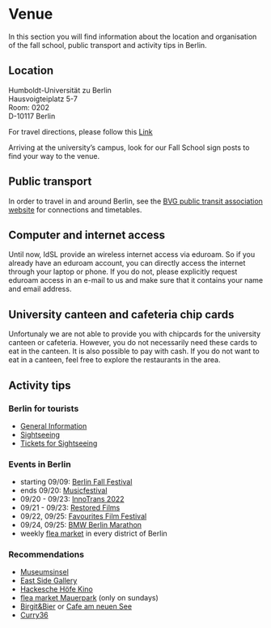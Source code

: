 # Venue
In this section you will find information about the location and organisation of the fall school, public transport and activity tips in Berlin. 
## Location 

Humboldt-Universität zu Berlin <br>
Hausvoigteiplatz 5-7 <br>
Room: 0202 <br>
D-10117 Berlin <br>

For travel directions, please follow this [Link](https://www.google.de/maps/place/Hausvogteipl.+5,+10117+Berlin/@52.5131269,13.3935906,17z/data=!3m1!4b1!4m5!3m4!1s0x47a851d98c3605e9:0xf3d76ceba9e95a1f!8m2!3d52.5131237!4d13.3957793)

Arriving at the university’s campus, look for our Fall School sign posts to find your way to the venue.

## Public transport

In order to travel in and around Berlin, see the [BVG public transit association website](https://www.bvg.de/de) for connections and timetables.

## Computer and internet access

Until now, IdSL provide an wireless internet access via eduroam. So if you already have an eduroam account, you can directly access the internet through your laptop or phone. If you do not, please explicitly request eduroam access in an e-mail to us and make sure that it contains your name and email address. 

## University canteen and cafeteria chip cards

Unfortunaly we are not able to provide you with chipcards for the university canteen or cafeteria. However, you do not necessarily need these cards to eat in the canteen. It is also  possible to pay with cash. If you do not want to eat in a canteen, feel free to explore the restaurants in the area. 

## Activity tips

### Berlin for tourists
- [General Information](https://www.visitberlin.de/de)<br>
- [Sightseeing](https://www.visitberlin.de/de/top-10-sehenswuerdigkeiten-berlin)<br>
- [Tickets for Sightseeing](https://www.visitberlin.de/de/tickets-veranstaltungen-sehenswuerdigkeiten-berlin)<br>
### Events in Berlin 
- starting 09/09:   [Berlin Fall Festival](https://www.berlin.de/en/events/6279065-2842498-berliner-herbst-rummel.en.html)<br>
- ends 09/20:       [Musicfestival](https://www.berlin.de/events/2097261-2229501-musikfest-berlin.html)<br>
- 09/20 - 09/23:    [InnoTrans 2022](https://www.berlin.de/wirtschaft/messen/3250206-1612022-innotrans.html)<br>
- 09/21 - 09/23:    [Restored Films](https://www.berlin.de/kino/filmfestivals/6333125-2020379-film-restored.html)<br>
- 09/22, 09/25:     [Favourites Film Festival](https://www.berlin.de/kino/filmfestivals/1992187-2020379-favourites-film-festival.html)<br>
- 09/24, 09/25:     [BMW Berlin Marathon](https://www.berlin.de/special/sport-und-fitness/laufkalender/62716-36032-berlin-marathon.html)<br>
- weekly [flea market](https://www.berlin.de/special/shopping/flohmaerkte/) in every district of Berlin

### Recommendations
- [Museumsinsel](https://www.museumsinsel-berlin.de/home/)
- [East Side Gallery](https://www.berlin.de/sehenswuerdigkeiten/3559756-3558930-east-side-gallery.html)
- [Hackesche Höfe Kino](https://www.hoefekino.de/#this-week)
- [flea market Mauerpark](http://www.flohmarktimmauerpark.de/) (only on sundays)
- [Birgit&Bier](https://www.birgit.club/) or [Cafe am neuen See](https://www.cafeamneuensee.de/)
- [Curry36](https://curry36.de/de/)
